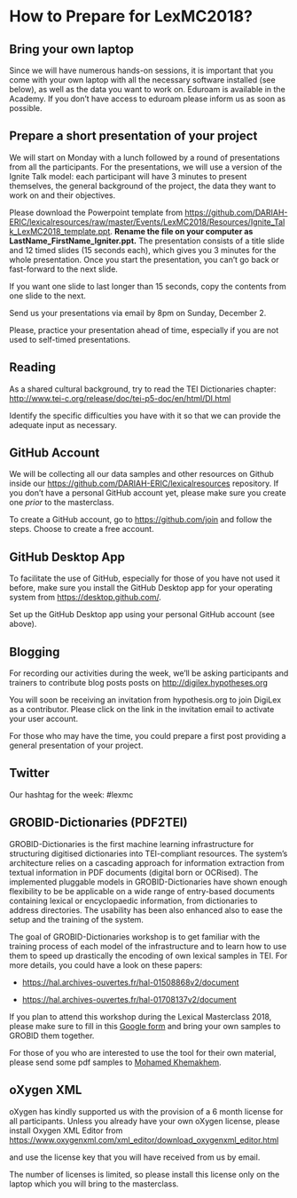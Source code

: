 # How to Prepare for LexMC2018?

## Bring your own laptop

Since we will have numerous hands-on sessions, it is important that you come with your own laptop with all the necessary software installed  (see below), as well as the data you want to work on. Eduroam is available in the Academy. If you don’t have access to eduroam please inform us as soon as possible.

## Prepare a short presentation of your project

We will start on Monday with a lunch followed by a round of presentations from all the participants. For the presentations, we will use a version of the Ignite Talk model: each participant will have 3 minutes to present themselves, the general background of the project, the data they want to work on and their objectives.

Please download the Powerpoint template from https://github.com/DARIAH-ERIC/lexicalresources/raw/master/Events/LexMC2018/Resources/Ignite_Talk_LexMC2018_template.ppt. **Rename the file on your computer as LastName_FirstName_Igniter.ppt.** The presentation consists of a title slide and 12 timed slides (15 seconds each), which gives you 3 minutes for the whole presentation. Once you start the presentation, you can’t go back or fast-forward to the next slide.

If you want one slide to last longer than 15 seconds, copy the contents from one slide to the next.

Send us your presentations via email by 8pm on Sunday, December 2.

Please, practice your presentation ahead of time, especially if you are not used to self-timed presentations.

## Reading

As a shared cultural background, try to read the TEI Dictionaries chapter: http://www.tei-c.org/release/doc/tei-p5-doc/en/html/DI.html

Identify the specific difficulties you have with it so that we can provide the adequate input as necessary.

## GitHub Account

We will be collecting all our data samples and other resources on Github inside our https://github.com/DARIAH-ERIC/lexicalresources repository. If you don’t have a personal GitHub account yet, please make sure you create one _prior_ to the masterclass.

To create a GitHub account, go to https://github.com/join and follow the steps. Choose to create a free account.

## GitHub Desktop App

To facilitate the use of GitHub, especially for those of you have not used it before, make sure you install the GitHub Desktop app for your operating system from https://desktop.github.com/.

Set up the GitHub Desktop app using your personal GitHub account (see above).

## Blogging

For recording our activities during the week, we’ll be asking participants and trainers to contribute blog posts posts on http://digilex.hypotheses.org

You will soon be receiving an invitation from hypothesis.org to join DigiLex as a contributor. Please click on the link in the invitation email to activate your user account.

For those who may have the time, you could prepare a first post providing a general presentation of your project.

## Twitter

Our hashtag for the week: #lexmc

## GROBID-Dictionaries (PDF2TEI)
GROBID-Dictionaries is the first machine learning infrastructure for structuring digitised dictionaries into TEI-compliant resources. The system’s architecture relies on a cascading approach for information extraction from textual information in PDF documents (digital born or OCRised). The implemented pluggable models in GROBID-Dictionaries have shown enough flexibility to be be applicable on a wide range of entry-based documents containing lexical or encyclopaedic information, from dictionaries to address directories. The usability has been also enhanced also to ease the setup and the training of the system.

The goal of GROBID-Dictionaries workshop is to get familiar with the training process of each model of the infrastructure and to learn how to use them to speed up drastically the encoding of own lexical samples in TEI. For more details, you could have a look on these papers:
* https://hal.archives-ouvertes.fr/hal-01508868v2/document

* https://hal.archives-ouvertes.fr/hal-01708137v2/document

If you plan to attend this workshop during the Lexical Masterclass 2018, please make sure to fill in this [Google form](https://docs.google.com/forms/d/1Bfb7dKnUKtBndHigQpemeiyOgVP0jDQtm7Fm5q-MnxA/viewform?edit_requested=true) and bring your own samples to GROBID them together. 


For those of you who are interested to use the tool for their own material, please send some pdf samples to [Mohamed Khemakhem](mohamed.khemakhem@inria.fr).

## oXygen XML

oXygen has kindly supported us with the provision of a 6 month license for all participants. Unless you already have your own oXygen license, please install Oxygen XML Editor from https://www.oxygenxml.com/xml_editor/download_oxygenxml_editor.html

and use the license key that you will have received from us by email.

The number of licenses is limited, so please install this license only on the laptop which you will bring to the masterclass.

  
